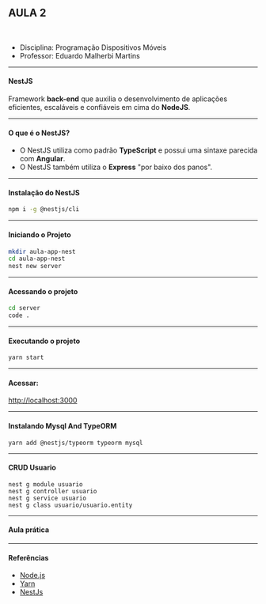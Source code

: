 ## AULA 2

<br />

- Disciplina: Programação Dispositivos Móveis
- Professor: Eduardo Malherbi Martins

---

#### NestJS

Framework **back-end** que auxilia o desenvolvimento de aplicações eficientes, escaláveis e confiáveis em cima do **NodeJS**.

---

#### O que é o NestJS?

- O NestJS utiliza como padrão **TypeScript** e possui uma sintaxe parecida com **Angular**.
- O NestJS também utiliza o **Express** "por baixo dos panos".

---

#### Instalação do NestJS

```bash
npm i -g @nestjs/cli
```

---

#### Iniciando o Projeto

```bash
mkdir aula-app-nest
cd aula-app-nest
nest new server
```

---

#### Acessando o projeto

```bash
cd server
code .
```

---

#### Executando o projeto

```bash
yarn start
```

---

#### Acessar:

[http://localhost:3000](http://localhost:3000)

---

#### Instalando Mysql And TypeORM

```
yarn add @nestjs/typeorm typeorm mysql
```

---

#### CRUD Usuario

```
nest g module usuario
nest g controller usuario
nest g service usuario
nest g class usuario/usuario.entity
```

---

#### Aula prática

---

#### Referências

- [Node.js](https://nodejs.org/pt-br/about/)
- [Yarn](https://classic.yarnpkg.com/en/)
- [NestJs](https://nestjs.com/)

